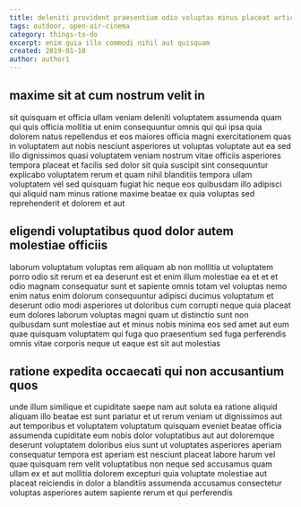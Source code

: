 ```yaml
---
title: deleniti provident praesentium odio voluptas minus placeat article 7297
tags: outdoor, open-air-cinema
category: things-to-do
excerpt: enim quia illo commodi nihil aut quisquam
created: 2019-01-10
author: author1
---
```


## maxime sit at cum nostrum velit in

sit quisquam et officia ullam veniam deleniti voluptatem assumenda quam qui quis officia mollitia ut enim consequuntur omnis qui qui ipsa quia dolorem natus repellendus et eos maiores officia magni exercitationem quas in voluptatem aut nobis nesciunt asperiores ut voluptas voluptate aut ea sed illo dignissimos quasi voluptatem veniam nostrum vitae officiis asperiores tempora placeat et facilis sed dolor sit quia suscipit sint consequuntur explicabo voluptatem rerum et quam nihil blanditiis tempora ullam voluptatem vel sed quisquam fugiat hic neque eos quibusdam illo adipisci qui aliquid nam minus ratione maxime beatae ex quia voluptas sed reprehenderit et dolorem et aut

## eligendi voluptatibus quod dolor autem molestiae officiis

laborum voluptatum voluptas rem aliquam ab non mollitia ut voluptatem porro odio sit rerum et ea deserunt est et enim illum molestiae ea et et et odio magnam consequatur sunt et sapiente omnis totam vel voluptas nemo enim natus enim dolorum consequuntur adipisci ducimus voluptatum et deserunt odio modi asperiores ut doloribus cum corrupti neque quia placeat eum dolores laborum voluptas magni quam ut distinctio sunt non quibusdam sunt molestiae aut et minus nobis minima eos sed amet aut eum quae quisquam voluptatem qui fuga quo praesentium sed fuga perferendis omnis vitae corporis neque ut eaque est sit aut molestias

## ratione expedita occaecati qui non accusantium quos

unde illum similique et cupiditate saepe nam aut soluta ea ratione aliquid aliquam illo beatae est sunt pariatur et ut rerum veniam ut dignissimos aut aut temporibus et voluptatem voluptatum quisquam eveniet beatae officia assumenda cupiditate eum nobis dolor voluptatibus aut aut doloremque deserunt voluptatem doloribus eius sunt ut voluptates asperiores aperiam consequatur tempora est aperiam est nesciunt placeat labore harum vel quae quisquam rem velit voluptatibus non neque sed accusamus quam ullam ex et aut mollitia dolorem excepturi quia voluptate molestiae aut placeat reiciendis in dolor a blanditiis assumenda accusamus consectetur voluptas asperiores autem sapiente rerum et qui perferendis
